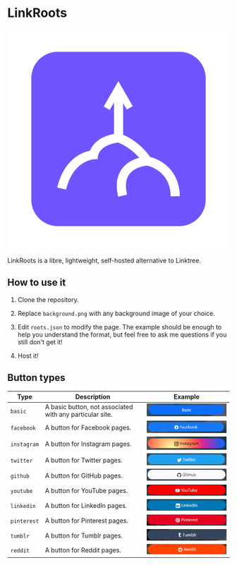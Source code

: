 # LinkRoots
<p align="center"><img src="logo.png"/></p>
LinkRoots is a libre, lightweight, self-hosted alternative to Linktree.

## How to use it

1. Clone the repository.
  
2. Replace `background.png` with any background image of your choice.
  
3. Edit `roots.json` to modify the page. The example should be enough to help you understand the format, but feel free to ask me questions if you still don't get it!
  
4. Host it!
  

## Button types

| Type | Description | Example |
| --- | --- | --- |
| `basic` | A basic button, not associated with any particular site. | ![Basic Button](buttonImages\basic.png) |
| `facebook` | A button for Facebook pages. | ![Facebook Button](buttonImages\facebook.png) |
| `instagram` | A button for Instagram pages. | ![Instagram Button](buttonImages\instagram.png) |
| `twitter` | A button for Twitter pages. | ![Twitter Button](buttonImages\twitter.png) |
| `github` | A button for GitHub pages. | ![GitHub Button](buttonImages\github.png) |
| `youtube` | A button for YouTube pages. | ![YouTube Button](buttonImages\youtube.png) |
| `linkedin` | A button for LinkedIn pages. | ![LinkedIn Button](buttonImages\linkedin.png) |
| `pinterest` | A button for Pinterest pages. | ![Pinterest Button](buttonImages\pinterest.png) |
| `tumblr` | A button for Tumblr pages. | ![Reddit Button](buttonImages\tumblr.png) |
| `reddit` | A button for Reddit pages. |  ![Reddit Button](buttonImages\reddit.png)   |